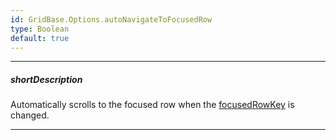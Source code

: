 ```yaml
---
id: GridBase.Options.autoNavigateToFocusedRow
type: Boolean
default: true
---
```

---
##### shortDescription
Automatically scrolls to the focused row when the [focusedRowKey](/Documentation/ApiReference/UI_Widgets/dxDataGrid/Configuration/#focusedRowKey) is changed.

---
<!-- Description goes here -->
